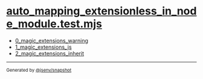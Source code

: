 # [auto_mapping_extensionless_in_node_module.test.mjs](../auto_mapping_extensionless_in_node_module.test.mjs)


- [0_magic_extensions_warning](0_magic_extensions_warning/0_magic_extensions_warning.md)
- [1_magic_extensions_js](1_magic_extensions_js/1_magic_extensions_js.md)
- [2_magic_extensions_inherit](2_magic_extensions_inherit/2_magic_extensions_inherit.md)

---

<sub>
  Generated by <a href="https://github.com/jsenv/core/tree/main/packages/tooling/snapshot">@jsenv/snapshot</a>
</sub>

